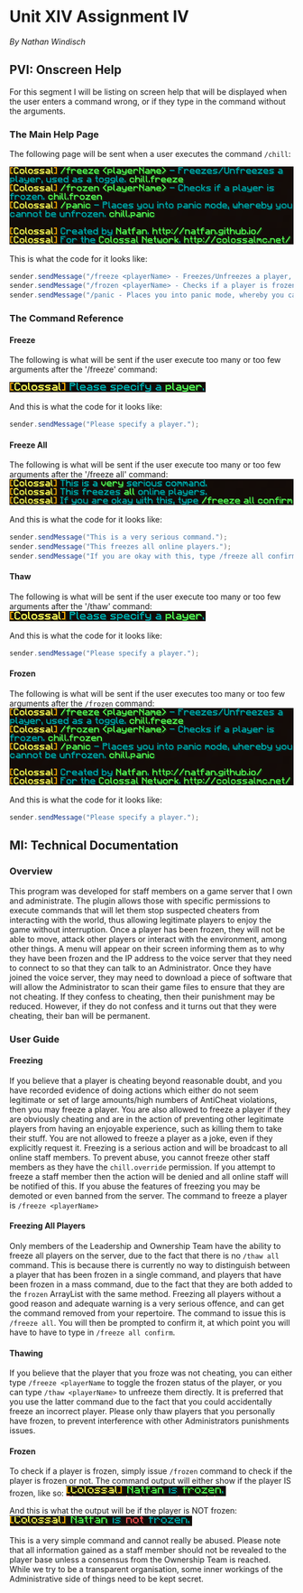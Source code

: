# Unit XIV Assignment IV
*By Nathan Windisch*

## PVI: Onscreen Help
For this segment I will be listing on screen help that will be displayed when the user enters a command wrong, or if they type in the command without the arguments.

### The Main Help Page
The following page will be sent when a user executes the command `/chill`:

![chill](https://github.com/Natfan/work/raw/master/btec/14/4/pics/chill.png)

This is what the code for it looks like:

```java
sender.sendMessage("/freeze <playerName> - Freezes/Unfreezes a player, used as a toggle. chill.freeze");
sender.sendMessage("/frozen <playerName> - Checks if a player is frozen. chill.frozen");
sender.sendMessage("/panic - Places you into panic mode, whereby you cannot be unfrozen. chill.panic");
```

### The Command Reference
#### Freeze
The following is what will be sent if the user execute too many or too few arguments after the '/freeze' command:

![freeze command](https://github.com/Natfan/work/raw/master/btec/14/4/pics/freeze.png)

And this is what the code for it looks like:

```java
sender.sendMessage("Please specify a player.");
```

#### Freeze All
The following is what will be sent if the user execute too many or too few arguments after the '/freeze all' command:
![freeze all command](https://github.com/Natfan/work/raw/master/btec/14/4/pics/freezeall.png)

And this is what the code for it looks like:

```java
sender.sendMessage("This is a very serious command.");
sender.sendMessage("This freezes all online players.");
sender.sendMessage("If you are okay with this, type /freeze all confirm");
```

#### Thaw
The following is what will be sent if the user execute too many or too few arguments after the '/thaw' command:
![thaw command](https://github.com/Natfan/work/raw/master/btec/14/4/pics/thaw.png)

And this is what the code for it looks like:

```java
sender.sendMessage("Please specify a player.");
```

#### Frozen
The following is what will be sent if the user executes too many or too few arguments after the `/frozen` command:
![frozen command](https://github.com/Natfan/work/raw/master/btec/14/4/pics/frozen.png)

And this is what the code for it looks like:

```java
sender.sendMessage("Please specify a player.");
```

<div style="page-break-after: always"></div>

## MI: Technical Documentation
### Overview
This program was developed for staff members on a game server that I own and administrate. The plugin allows those with specific permissions to execute commands that will let them stop suspected cheaters from interacting with the world, thus allowing legitimate players to enjoy the game without interruption. Once a player has been frozen, they will not be able to move, attack other players or interact with the environment, among other things. A menu will appear on their screen informing them as to why they have been frozen and the IP address to the voice server that they need to connect to so that they can talk to an Administrator. Once they have joined the voice server, they may need to download a piece of software that will allow the Administrator to scan their game files to ensure that they are not cheating. If they confess to cheating, then their punishment may be reduced. However, if they do not confess and it turns out that they were cheating, their ban will be permanent.

### User Guide
#### Freezing
If you believe that a player is cheating beyond reasonable doubt, and you have recorded evidence of doing actions which either do not seem legitimate or set of large amounts/high numbers of AntiCheat violations, then you may freeze a player. You are also allowed to freeze a player if they are obviously cheating and are in the action of preventing other legitimate players from having an enjoyable experience, such as killing them to take their stuff. You are not allowed to freeze a player as a joke, even if they explicitly request it. Freezing is a serious action and will be broadcast to all online staff members. To prevent abuse, you cannot freeze other staff members as they have the `chill.override` permission. If you attempt to freeze a staff member then the action will be denied and all online staff will be notified of this. If you abuse the features of freezing you may be demoted or even banned from the server. The command to freeze a player is `/freeze <playerName>`

#### Freezing All Players
Only members of the Leadership and Ownership Team have the ability to freeze all players on the server, due to the fact that there is no `/thaw all` command. This is because there is currently no way to distinguish between a player that has been frozen in a single command, and players that have been frozen in a mass command, due to the fact that they are both added to the `frozen` ArrayList with the same method. Freezing all players without a good reason and adequate warning is a very serious offence, and can get the command removed from your repertoire. The command to issue this is `/freeze all`. You will then be prompted to confirm it, at which point you will have to have to type in `/freeze all confirm`.

#### Thawing
If you believe that the player that you froze was not cheating, you can either type `/freeze <playerName` to toggle the frozen status of the player, or you can type `/thaw <playerName>` to unfreeze them directly. It is preferred that you use the latter command due to the fact that you could accidentally freeze an incorrect player. Please only thaw players that you personally have frozen, to prevent interference with other Administrators punishments issues.

#### Frozen
To check if a player is frozen, simply issue `/frozen` command to check if the player is frozen or not. The command output will either show if the player IS frozen, like so:
![frozen check true](https://github.com/Natfan/work/raw/master/btec/14/4/pics/frozen_true.png)

And this is what the output will be if the player is NOT frozen:
![frozen check false](https://github.com/Natfan/work/raw/master/btec/14/4/pics/frozen_false.png)

This is a very simple command and cannot really be abused. Please note that all information gained as a staff member should not be revealed to the player base unless a consensus from the Ownership Team is reached. While we try to be a transparent organisation, some inner workings of the Administrative side of things need to be kept secret.


